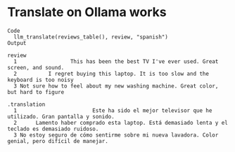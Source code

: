 # Translate on Ollama works

    Code
      llm_translate(reviews_table(), review, "spanish")
    Output
                                                                                    review
      1                 This has been the best TV I've ever used. Great screen, and sound.
      2          I regret buying this laptop. It is too slow and the keyboard is too noisy
      3 Not sure how to feel about my new washing machine. Great color, but hard to figure
                                                                                            .translation
      1                        Este ha sido el mejor televisor que he utilizado. Gran pantalla y sonido.
      2      Lamento haber comprado esta laptop. Está demasiado lenta y el teclado es demasiado ruidoso.
      3 No estoy seguro de cómo sentirme sobre mi nueva lavadora. Color genial, pero difícil de manejar.

